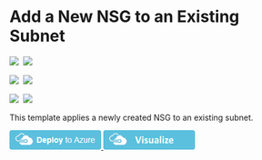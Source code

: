 # Add a New NSG to an Existing Subnet

<IMG SRC="https://azbotstorage.blob.core.windows.net/badges/201-nsg-add-to-existing-subnet/PublicLastTestDate.svg" />&nbsp;
<IMG SRC="https://azbotstorage.blob.core.windows.net/badges/201-nsg-add-to-existing-subnet/PublicDeployment.svg" />&nbsp;

<IMG SRC="https://azbotstorage.blob.core.windows.net/badges/201-nsg-add-to-existing-subnet/FairfaxLastTestDate.svg" />&nbsp;
<IMG SRC="https://azbotstorage.blob.core.windows.net/badges/201-nsg-add-to-existing-subnet/FairfaxDeployment.svg" />&nbsp;

<IMG SRC="https://azbotstorage.blob.core.windows.net/badges/201-nsg-add-to-existing-subnet/BestPracticeResult.svg" />&nbsp;
<IMG SRC="https://azbotstorage.blob.core.windows.net/badges/201-nsg-add-to-existing-subnet/CredScanResult.svg" />&nbsp;

This template applies a newly created NSG to an existing subnet.

<a href="https://portal.azure.com/#create/Microsoft.Template/uri/https%3A%2F%2Fraw.githubusercontent.com%2FAzure%2Fazure-quickstart-templates%2Fmaster%2F201-nsg-add-to-existing-subnet%2Fazuredeploy.json" target="_blank">
    <img src="https://raw.githubusercontent.com/Azure/azure-quickstart-templates/master/1-CONTRIBUTION-GUIDE/images/deploytoazure.png"/>
</a>
<a href="http://armviz.io/#/?load=https%3A%2F%2Fraw.githubusercontent.com%2FAzure%2Fazure-quickstart-templates%2Fmaster%2F201-nsg-add-to-existing-subnet%2Fazuredeploy.json" target="_blank">
    <img src="https://raw.githubusercontent.com/Azure/azure-quickstart-templates/master/1-CONTRIBUTION-GUIDE/images/visualizebutton.png"/>
</a>

